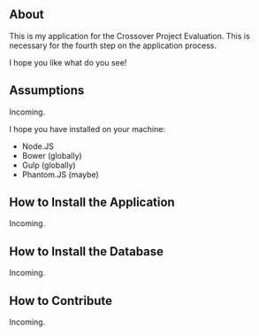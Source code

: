 <h2>About</h2>

<p>
  This is my application for the Crossover Project Evaluation. This is necessary for the fourth step on the application process.
</p>

<p>
  I hope you like what do you see!
</p>

<h2>Assumptions</h2>

<p>
  Incoming.
</p>
<p>
  I hope you have installed on your machine:

  <ul>
    <li>Node.JS</li>
    <li>Bower (globally)</li>
    <li>Gulp (globally)</li>
    <li>Phantom.JS (maybe)</li>
  </ul>

</p>

<h2>How to Install the Application</h2>
<p>
  Incoming.
</p>

<h2>How to Install the Database</h2>
<p>
  Incoming.
</p>
<h2>How to Contribute</h2>
<p>
  Incoming.
</p>
